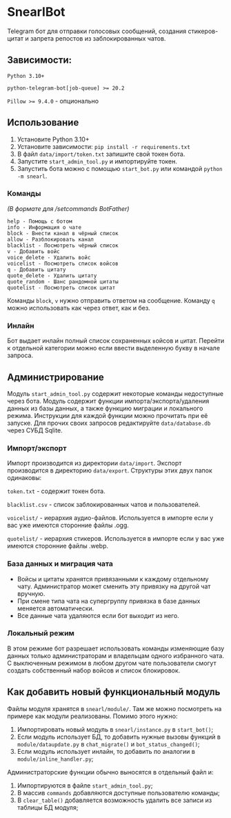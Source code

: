 # SnearlBot

Telegram бот для отправки голосовых сообщений, создания стикеров-цитат и запрета репостов из заблокированных чатов.

## Зависимости:
`Python 3.10+`

`python-telegram-bot[job-queue] >= 20.2`

`Pillow >= 9.4.0` - опционально

## Использование
1. Установите Python 3.10+
2. Установите зависимости: `pip install -r requirements.txt`
3. В файл `data/import/token.txt` запишите свой токен бота.
4. Запустите `start_admin_tool.py` и импортируйте токен.
5. Запустить бота можно с помощью `start_bot.py` или командой `python -m snearl`.

### Команды
_(В формате для /setcommands BotFather)_
```
help - Помощь с ботом
info - Информация о чате
block - Внести канал в чёрный список
allow - Разблокировать канал
blacklist - Посмотреть чёрный список
v - Добавить войс
voice_delete - Удалить войс
voicelist - Посмотреть список войсов
q - Добавить цитату
quote_delete - Удалить цитату
quote_random - Шанс рандомной цитаты
quotelist - Посмотреть список цитат
```

Команды `block`, `v` нужно отправить ответом на сообщение. Команду `q` можно использовать как через ответ, как и без.

### Инлайн
Бот выдает инлайн полный список сохраненных `в`ойсов и `ц`итат. Перейти к отдельной категории можно если ввести выделенную букву в начале запроса.

## Администрирование
Модуль `start_admin_tool.py` содержит некоторые команды недоступные через бота.
Модуль содержит функции импорта/экспорта/удаления данных из базы данных, а также функцию миграции и локального режима.
Инструкции для каждой функции можно прочитать при её запуске.
Для прочих своих запросов редактируйте `data/database.db` через СУБД Sqlite.

### Импорт/экспорт
Импорт производится из директории `data/import`.
Экспорт производится в директорию `data/export`.
Структуры этих двух папок одинаковы:

`token.txt` - содержит токен бота.

`blacklist.csv` - список заблокированных чатов и пользователей.

`voicelist/` - иерархия аудио-файлов. Используется в импорте если у вас уже имеются сторонние файлы .ogg.

`quotelist/` - иерархия стикеров. Используется в импорте если у вас уже имеются сторонние файлы .webp.

### База данных и миграция чата
* Войсы и цитаты хранятся привязанными к каждому отдельному чату. Администратор может сменить эту привязку на другой чат вручную.
* При смене типа чата на супергруппу привязка в базе данных меняется автоматически.
* Все данные чата удаляются если бот выходит из него.

### Локальный режим
В этом режиме бот разрешает использовать команды изменяющие базу данных только администраторам и владельцам одного избранного чата.
С выключенным режимом в любом другом чате пользователи смогут создать собственный набор войсов и список блокировок.

## Как добавить новый функциональный модуль
Файлы модуля хранятся в `snearl/module/`. Там же можно посмотреть на примере как модули реализованы.
Помимо этого нужно:
1. Импортировать новый модуль в `snearl/instance.py` в `start_bot()`;
2. Если модуль использует БД, то добавить нужные вызовы функций в `module/dataupdate.py` в `chat_migrate()` и `bot_status_changed()`;
2. Если модуль использует инлайн, то добавить по аналогии в `module/inline_handler.py`;

Администраторские функции обычно выносятся в отдельный файл и:
1. Импортируются в файле `start_admin_tool.py`;
2. В массив `commands` добавляются доступные пользователю команды;
2. В `clear_table()` добавляется возможность удалить все записи из таблицы БД модуля;
